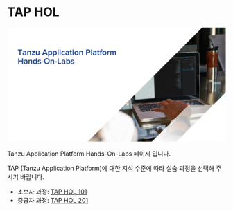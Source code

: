 # TAP HOL
![](./images/taphol_logo.png)

Tanzu Application Platform Hands-On-Labs 페이지 입니다.

TAP (Tanzu Application Platform)에 대한 지식 수준에 따라 실습 과정을 선택해 주시기 바랍니다.

- 초보자 과정: [TAP HOL 101](./agenda-101.md)
- 중급자 과정: [TAP HOL 201](./agenda-201.md)
